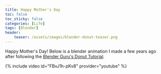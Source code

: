 ```yaml
---
title: Happy Mother's Day
toc: false
toc_sticky: false
categories: [Life]
tags: [Blender]
header:
    teaser: /assets/images/blender-donut-teaser.png
---
```


Happy Mother's Day! Below is a blender animation I made a few years ago after following the [Blender Guru's Donut Tutorial](https://www.youtube.com/watch?v=TPrnSACiTJ4&list=PLexwJr_iILK7IkuhEeAYeN7aLV5AAXKa-).

{% include video id="FBvJ1h-pKv8" provider="youtube" %}
